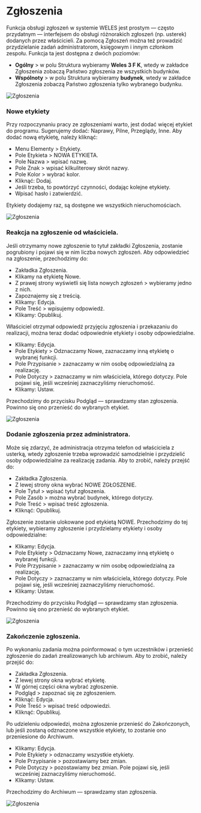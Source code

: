# Zgłoszenia

Funkcja obsługi zgłoszeń w systemie WELES jest prostym — często przydatnym — interfejsem do obsługi różnorakich zgłoszeń (np. usterek) dodanych przez właścicieli. Za pomocą Zgłoszeń można też prowadzić przydzielanie zadań administratorom, księgowym i innym członkom zespołu. Funkcja ta jest dostępna z dwóch poziomów:

- **Ogólny** > w polu Struktura wybieramy **Weles 3 F K**, wtedy w zakładce Zgłoszenia zobaczą Państwo zgłoszenia ze wszystkich budynków.
- **Wspólnoty** > w polu Struktura wybieramy **budynek**, wtedy w zakładce Zgłoszenia zobaczą Państwo zgłoszenia tylko wybranego budynku.

![Zgłoszenia](zgloszenia1.gif)

### Nowe etykiety

Przy rozpoczynaniu pracy ze zgłoszeniami warto, jest dodać więcej etykiet do programu. Sugerujemy dodać: Naprawy, Pilne, Przeglądy, Inne. Aby dodać nową etykietę, należy kliknąć:

- Menu Elementy > Etykiety.
- Pole Etykieta > NOWA ETYKIETA.
- Pole Nazwa > wpisać nazwę.
- Pole Znak > wpisać kilkuliterowy skrót nazwy.
- Pole Kolor > wybrać kolor.
- Kliknąć: Dodaj.
- Jeśli trzeba, to powtórzyć czynności, dodając kolejne etykiety.
- Wpisać hasło i zatwierdzić.

Etykiety dodajemy raz, są dostępne we wszystkich nieruchomościach.

![Zgłoszenia](zgloszenia2.gif)


### Reakcja na zgłoszenie od właściciela. 

Jeśli otrzymamy nowe zgłoszenie to tytuł zakładki Zgłoszenia, zostanie pogrubiony i pojawi się w nim liczba nowych zgłoszeń. Aby odpowiedzieć na zgłoszenie, przechodzimy do:

- Zakładka Zgłoszenia.
- Klikamy na etykietę Nowe.
- Z prawej strony wyświetli się lista nowych zgłoszeń > wybieramy jedno z nich.
- Zapoznajemy się z treścią.
- Klikamy: Edycja.
- Pole Treść > wpisujemy odpowiedź.
- Klikamy: Opublikuj.

Właściciel otrzymał odpowiedź przyjęciu zgłoszenia i przekazaniu do realizacji, można teraz dodać odpowiednie etykiety i osoby odpowiedzialne.

- Klikamy: Edycja.
- Pole Etykiety > Odznaczamy Nowe, zaznaczamy inną etykietę o wybranej funkcji.
- Pole Przypisanie > zaznaczamy w nim osobę odpowiedzialną za realizację.
- Pole Dotyczy > zaznaczamy w nim właściciela, którego dotyczy. Pole pojawi się, jeśli wcześniej zaznaczyliśmy nieruchomość.
- Klikamy: Ustaw.

Przechodzimy do przycisku Podgląd — sprawdzamy stan zgłoszenia. Powinno się ono przenieść do wybranych etykiet.

![Zgłoszenia](zgloszenia3.gif)

### Dodanie zgłoszenia przez administratora. 

Może się zdarzyć, że administracja otrzyma telefon od właściciela z usterką, wtedy zgłoszenie trzeba wprowadzić samodzielnie i przydzielić osoby odpowiedzialne za realizację zadania. Aby to zrobić, należy przejść do:

- Zakładka Zgłoszenia.
- Z lewej strony okna wybrać NOWE ZGŁOSZENIE.
- Pole Tytuł > wpisać tytuł zgłoszenia.
- Pole Zasób > można wybrać budynek, którego dotyczy.
- Pole Treść > wpisać treść zgłoszenia.
- Kliknąć: Opublikuj.

Zgłoszenie zostanie ulokowane pod etykietą NOWE. Przechodzimy do tej etykiety, wybieramy zgłoszenie i przydzielamy etykiety i osoby odpowiedzialne:

- Klikamy: Edycja.
- Pole Etykiety > Odznaczamy Nowe, zaznaczamy inną etykietę o wybranej funkcji.
- Pole Przypisanie > zaznaczamy w nim osobę odpowiedzialną za realizację.
- Pole Dotyczy > zaznaczamy w nim właściciela, którego dotyczy. Pole pojawi się, jeśli wcześniej zaznaczyliśmy nieruchomość.
- Klikamy: Ustaw.

Przechodzimy do przycisku Podgląd — sprawdzamy stan zgłoszenia. Powinno się ono przenieść do wybranych etykiet.

![Zgłoszenia](zgloszenia4.gif)

### Zakończenie zgłoszenia. 

Po wykonaniu zadania można poinformować o tym uczestników i przenieść zgłoszenie do zadań zrealizowanych lub archiwum. Aby to zrobić, należy przejść do:

- Zakładka Zgłoszenia.
- Z lewej strony okna wybrać etykietę.
- W górnej części okna wybrać zgłoszenie.
- Podgląd > zapoznać się ze zgłoszeniem.
- Kliknąć: Edycja.
- Pole Treść > wpisać treść odpowiedzi.
- Kliknąć: Opublikuj.

Po udzieleniu odpowiedzi, można zgłoszenie przenieść do Zakończonych, lub jeśli zostaną odznaczone wszystkie etykiety, to zostanie ono przeniesione do Archiwum.

- Klikamy: Edycja.
- Pole Etykiety > odznaczamy wszystkie etykiety.
- Pole Przypisanie > pozostawiamy bez zmian.
- Pole Dotyczy > pozostawiamy bez zmian. Pole pojawi się, jeśli wcześniej zaznaczyliśmy nieruchomość.
- Klikamy: Ustaw.

Przechodzimy do Archiwum — sprawdzamy stan zgłoszenia.

![Zgłoszenia](zgloszenia5.gif)
